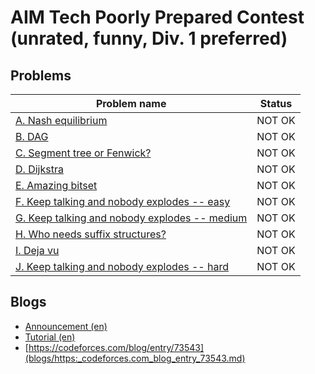 # AIM Tech Poorly Prepared Contest (unrated, funny, Div. 1 preferred)

## Problems

|Problem name|Status|
|------------|---------|
| [A. Nash equilibrium](problems/A._Nash_equilibrium.md)|NOT OK|
| [B. DAG](problems/B._DAG.md)|NOT OK|
| [C. Segment tree or Fenwick?](problems/C._Segment_tree_or_Fenwick_.md)|NOT OK|
| [D. Dijkstra](problems/D._Dijkstra.md)|NOT OK|
| [E. Amazing bitset](problems/E._Amazing_bitset.md)|NOT OK|
| [F. Keep talking and nobody explodes -- easy](problems/F._Keep_talking_and_nobody_explodes_--_easy.md)|NOT OK|
| [G. Keep talking and nobody explodes -- medium](problems/G._Keep_talking_and_nobody_explodes_--_medium.md)|NOT OK|
| [H. Who needs suffix structures?](problems/H._Who_needs_suffix_structures_.md)|NOT OK|
| [I. Deja vu](problems/I._Deja_vu.md)|NOT OK|
| [J. Keep talking and nobody explodes -- hard](problems/J._Keep_talking_and_nobody_explodes_--_hard.md)|NOT OK|
## Blogs

- [Announcement (en)](blogs/Announcement_(en).md)
- [Tutorial (en)](blogs/Tutorial_(en).md)
- [https://codeforces.com/blog/entry/73543](blogs/https:_codeforces.com_blog_entry_73543.md)
